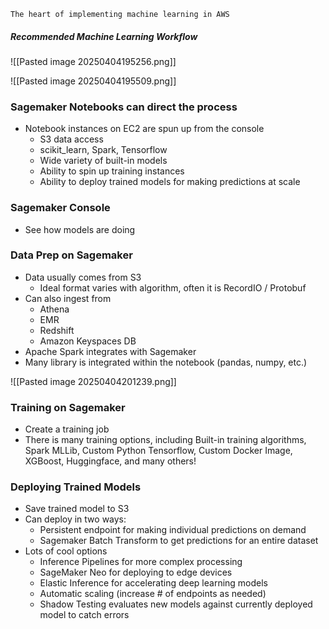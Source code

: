 `The heart of implementing machine learning in AWS`
##### Recommended Machine Learning Workflow
![[Pasted image 20250404195256.png]]

![[Pasted image 20250404195509.png]]

### Sagemaker Notebooks can direct the process
- Notebook instances on EC2 are spun up from the console
	- S3 data access
	- scikit_learn, Spark, Tensorflow
	- Wide variety of built-in models
	- Ability to spin up training instances
	- Ability to deploy trained models for making predictions at scale

### Sagemaker Console
- See how models are doing


### Data Prep on Sagemaker
- Data usually comes from S3
	- Ideal format varies with algorithm, often it is RecordIO / Protobuf
- Can also ingest from
	- Athena
	- EMR
	- Redshift
	- Amazon Keyspaces DB
- Apache Spark integrates with Sagemaker
- Many library is integrated within the notebook (pandas, numpy, etc.)

![[Pasted image 20250404201239.png]]

### Training on Sagemaker
- Create a training job
- There is many training options, including Built-in training algorithms, Spark MLLib, Custom Python Tensorflow, Custom Docker Image, XGBoost, Huggingface, and many others!

### Deploying Trained Models
- Save trained model to S3
- Can deploy in two ways:
	- Persistent endpoint for making individual predictions on demand
	- Sagemaker Batch Transform to get predictions for an entire dataset
- Lots of cool options 
	- Inference Pipelines for more complex processing 
	- SageMaker Neo for deploying to edge devices 
	- Elastic Inference for accelerating deep learning models 
	- Automatic scaling (increase # of endpoints as needed) 
	- Shadow Testing evaluates new models against currently deployed model to catch errors